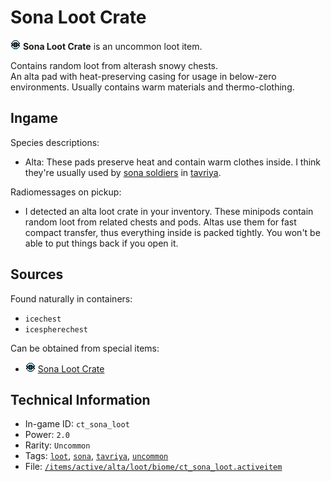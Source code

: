 # Sona Loot Crate

<img src="https://raw.githubusercontent.com/Ceterai/Enternia/main/items/active/alta/loot/biome/ct_sona_loot.png" alt="Sona Loot Crate icon" loading="lazy" height="16px" width="auto" /> **Sona Loot Crate** is an uncommon loot item.

Contains random loot from alterash snowy chests.  
An alta pad with heat-preserving casing for usage in below-zero environments. Usually contains warm materials and thermo-clothing.

## Ingame

Species descriptions:

- Alta: These pads preserve heat and contain warm clothes inside. I think they're usually used by [sona soldiers](https://ceterai.github.io/MyEnternia/Wiki/SonaSoldier) in [tavriya](https://ceterai.github.io/MyEnternia/Wiki/Tags/Tavriya).

Radiomessages on pickup:

- I detected an alta loot crate in your inventory. These minipods contain random loot from related chests and pods. Altas use them for fast compact transfer, thus everything inside is packed tightly. You won't be able to put things back if you open it.

## Sources

Found naturally in containers:

- `icechest`
- `icespherechest`

Can be obtained from special items:

- <img src="https://raw.githubusercontent.com/Ceterai/Enternia/main/items/active/alta/loot/biome/ct_sona_loot.png" alt="Sona Loot Crate icon" loading="lazy" height="16px" width="auto" /> [Sona Loot Crate](https://ceterai.github.io/MyEnternia/Wiki/SonaLootCrate)

## Technical Information

- In-game ID: `ct_sona_loot`
- Power: `2.0`
- Rarity: `Uncommon`
- Tags: [`loot`](https://ceterai.github.io/MyEnternia/Wiki/Tags/Loot), [`sona`](https://ceterai.github.io/MyEnternia/Wiki/Tags/Sona), [`tavriya`](https://ceterai.github.io/MyEnternia/Wiki/Tags/Tavriya), [`uncommon`](https://ceterai.github.io/MyEnternia/Wiki/Tags/Uncommon)
- File: [`/items/active/alta/loot/biome/ct_sona_loot.activeitem`](https://github.com/Ceterai/Enternia/blob/main/items/active/alta/loot/biome/ct_sona_loot.activeitem)
